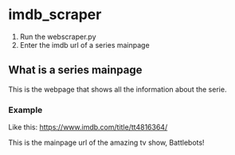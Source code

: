 # imdb_scraper

1. Run the webscraper.py
2. Enter the imdb url of a series mainpage

## What is a series mainpage
This is the webpage that shows all the information about the serie.

### Example
Like this: https://www.imdb.com/title/tt4816364/

This is the mainpage url of the amazing tv show, Battlebots! 
